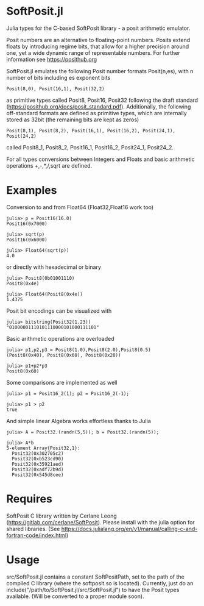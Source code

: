 # SoftPosit.jl
Julia types for the C-based SoftPosit library - a posit arithmetic emulator.

Posit numbers are an alternative to floating-point numbers. Posits extend floats by introducing regime bits, that allow for a higher precision around one, yet a wide dynamic range of representable numbers. For further information see https://posithub.org

SoftPosit.jl emulates the following Posit number formats Posit(n,es), with n number of bits including es exponent bits

    Posit(8,0), Posit(16,1), Posit(32,2)
    
as primitive types called Posit8, Posit16, Posit32 following the draft standard (https://posithub.org/docs/posit_standard.pdf). Additionally, the following off-standard formats are defined as primitive types, which are internally stored as 32bit (the remaining bits are kept as zeros)

    Posit(8,1), Posit(8,2), Posit(16,1), Posit(16,2), Posit(24,1), Posit(24,2)
   
called Posit8_1, Posit8_2, Posit16_1, Posit16_2, Posit24_1, Posit24_2.

For all types conversions between Integers and Floats and basic arithmetic operations +,-,*,/,sqrt are defined.

# Examples

Conversion to and from Float64 (Float32,Float16 work too)

    julia> p = Posit16(16.0)
    Posit16(0x7000)

    julia> sqrt(p)
    Posit16(0x6000)

    julia> Float64(sqrt(p))
    4.0

or directly with hexadecimal or binary

    julia> Posit8(0b01001110)
    Posit8(0x4e)

    julia> Float64(Posit8(0x4e))
    1.4375
  
Posit bit encodings can be visualized with

    julia> bitstring(Posit32(1.23))
    "01000001110101110000101000111101"

Basic arithmetic operations are overloaded

    julia> p1,p2,p3 = Posit8(1.0),Posit8(2.0),Posit8(0.5)
    (Posit8(0x40), Posit8(0x60), Posit8(0x20))

    julia> p1+p2*p3
    Posit8(0x60)

Some comparisons are implemented as well

    julia> p1 = Posit16_2(1); p2 = Posit16_2(-1);

    julia> p1 > p2
    true

And simple linear Algebra works effortless thanks to Julia
    
    julia> A = Posit32.(randn(5,5)); b = Posit32.(randn(5));

    julia> A*b
    5-element Array{Posit32,1}:
      Posit32(0x302705c2)   
      Posit32(0xb523cd90)   
      Posit32(0x35921aed)
      Posit32(0xadf72b9d)   
      Posit32(0x545d8cee)
  
# Requires

SoftPosit C library written by Cerlane Leong (https://gitlab.com/cerlane/SoftPosit). Please install with the julia option for shared libraries. (See https://docs.julialang.org/en/v1/manual/calling-c-and-fortran-code/index.html)

# Usage

src/SoftPosit.jl contains a constant SoftPositPath, set to the path of the compiled C library (where the softposit.so is located). Currently, just do an include("/path/to/SoftPosit.jl/src/SoftPosit.jl") to have the Posit types available. (Will be converted to a proper module soon).
